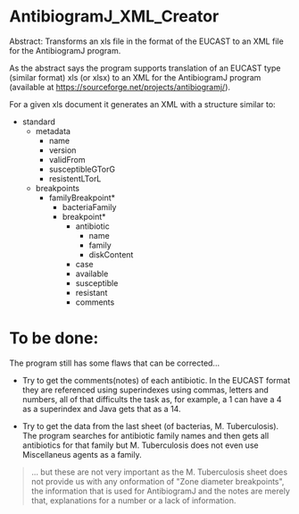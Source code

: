 # AntibiogramJ_XML_Creator
Abstract: Transforms an xls file in the format of the EUCAST to an XML file for the AntibiogramJ program.

As the abstract says the program supports translation of an EUCAST type (similar format) xls (or xlsx) to an XML for the AntibiogramJ program (available at https://sourceforge.net/projects/antibiogramj/).

For a given xls document it generates an XML with a structure similar to:

- standard
  - metadata
    - name
    - version
    - validFrom
    - susceptibleGTorG
    - resistentLTorL
  - breakpoints
    - familyBreakpoint*
      - bacteriaFamily
      - breakpoint*
        - antibiotic
          - name
          - family
          - diskContent
        - case
        - available
        - susceptible
        - resistant
        - comments

# To be done:

The program still has some flaws that can be corrected...

- Try to get the comments(notes) of each antibiotic. In the EUCAST format they are referenced using superindexes using commas, letters and numbers, all of that difficults the task as, for example, a 1 can have a 4 as a superindex and Java gets that as a 14.

- Try to get the data from the last sheet (of bacterias, M. Tuberculosis). The program searches for antibiotic family names and then gets all antibiotics for that family but M. Tuberculosis does not even use Miscellaneus agents as a family. 

> ... but these are not very important as the M. Tuberculosis sheet does not provide us with any onformation of "Zone diameter breakpoints", the information that is used for AntibiogramJ and the notes are merely that, explanations for a number or a lack of information.
  

